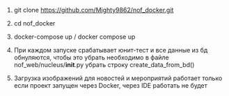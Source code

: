 1. git clone https://github.com/Mighty9862/nof_docker.git
2. cd nof_docker
3. docker-compose up / docker compose up


1. При каждом запуске срабатывает юнит-тест и все данные из бд обнуляются, чтобы это убрать необходимо в файле nof_web/nucleus/__init__.py убрать строку create_data_from_bd()
2. Загрузка изображений для новостей и мероприятий работает только если проект запущен через Docker, через IDE работать не будет
